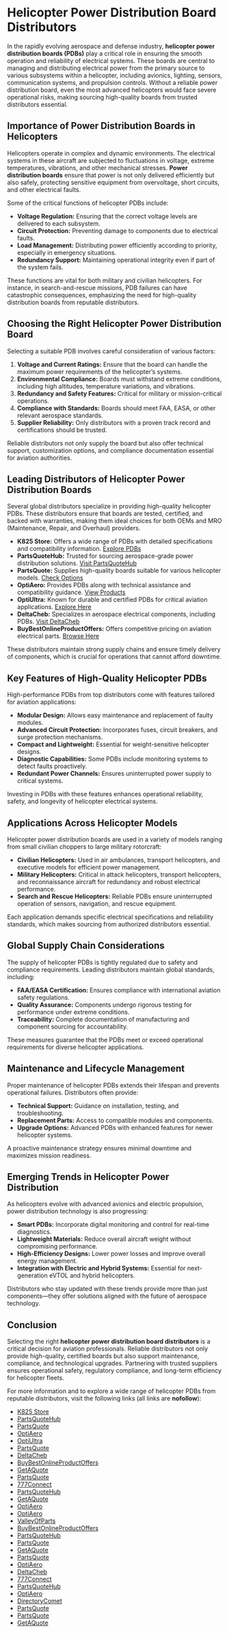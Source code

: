 # Helicopter Power Distribution Board Distributors

In the rapidly evolving aerospace and defense industry, **helicopter power distribution boards (PDBs)** play a critical role in ensuring the smooth operation and reliability of electrical systems. These boards are central to managing and distributing electrical power from the primary source to various subsystems within a helicopter, including avionics, lighting, sensors, communication systems, and propulsion controls. Without a reliable power distribution board, even the most advanced helicopters would face severe operational risks, making sourcing high-quality boards from trusted distributors essential.  

## Importance of Power Distribution Boards in Helicopters

Helicopters operate in complex and dynamic environments. The electrical systems in these aircraft are subjected to fluctuations in voltage, extreme temperatures, vibrations, and other mechanical stresses. **Power distribution boards** ensure that power is not only delivered efficiently but also safely, protecting sensitive equipment from overvoltage, short circuits, and other electrical faults.  

Some of the critical functions of helicopter PDBs include:  

- **Voltage Regulation:** Ensuring that the correct voltage levels are delivered to each subsystem.  
- **Circuit Protection:** Preventing damage to components due to electrical faults.  
- **Load Management:** Distributing power efficiently according to priority, especially in emergency situations.  
- **Redundancy Support:** Maintaining operational integrity even if part of the system fails.  

These functions are vital for both military and civilian helicopters. For instance, in search-and-rescue missions, PDB failures can have catastrophic consequences, emphasizing the need for high-quality distribution boards from reputable distributors.  

## Choosing the Right Helicopter Power Distribution Board

Selecting a suitable PDB involves careful consideration of various factors:

1. **Voltage and Current Ratings:** Ensure that the board can handle the maximum power requirements of the helicopter’s systems.  
2. **Environmental Compliance:** Boards must withstand extreme conditions, including high altitudes, temperature variations, and vibrations.  
3. **Redundancy and Safety Features:** Critical for military or mission-critical operations.  
4. **Compliance with Standards:** Boards should meet FAA, EASA, or other relevant aerospace standards.  
5. **Supplier Reliability:** Only distributors with a proven track record and certifications should be trusted.  

Reliable distributors not only supply the board but also offer technical support, customization options, and compliance documentation essential for aviation authorities.  

## Leading Distributors of Helicopter Power Distribution Boards

Several global distributors specialize in providing high-quality helicopter PDBs. These distributors ensure that boards are tested, certified, and backed with warranties, making them ideal choices for both OEMs and MRO (Maintenance, Repair, and Overhaul) providers.  

- **K825 Store:** Offers a wide range of PDBs with detailed specifications and compatibility information. [Explore PDBs](https://www.k825.store/5305015675280.html)  
- **PartsQuoteHub:** Trusted for sourcing aerospace-grade power distribution solutions. [Visit PartsQuoteHub](https://www.partsquotehub.org/415290060000.html)  
- **PartsQuote:** Supplies high-quality boards suitable for various helicopter models. [Check Options](https://www.partsquote.org/T-11-1250-D3-SLC-GR.html)  
- **OptiAero:** Provides PDBs along with technical assistance and compatibility guidance. [View Products](https://www.optiaero.com/1730004783656.html)  
- **OptiUltra:** Known for durable and certified PDBs for critical aviation applications. [Explore Here](https://www.optiultra.com/9530010286766.html)  
- **DeltaCheb:** Specializes in aerospace electrical components, including PDBs. [Visit DeltaCheb](https://www.deltacheb.com/5905012661844.html)  
- **BuyBestOnlineProductOffers:** Offers competitive pricing on aviation electrical parts. [Browse Here](https://www.buybestonlineproductoffers.com/6130013516819.html)  

These distributors maintain strong supply chains and ensure timely delivery of components, which is crucial for operations that cannot afford downtime.  

## Key Features of High-Quality Helicopter PDBs

High-performance PDBs from top distributors come with features tailored for aviation applications:

- **Modular Design:** Allows easy maintenance and replacement of faulty modules.  
- **Advanced Circuit Protection:** Incorporates fuses, circuit breakers, and surge protection mechanisms.  
- **Compact and Lightweight:** Essential for weight-sensitive helicopter designs.  
- **Diagnostic Capabilities:** Some PDBs include monitoring systems to detect faults proactively.  
- **Redundant Power Channels:** Ensures uninterrupted power supply to critical systems.  

Investing in PDBs with these features enhances operational reliability, safety, and longevity of helicopter electrical systems.  

## Applications Across Helicopter Models

Helicopter power distribution boards are used in a variety of models ranging from small civilian choppers to large military rotorcraft:

- **Civilian Helicopters:** Used in air ambulances, transport helicopters, and executive models for efficient power management.  
- **Military Helicopters:** Critical in attack helicopters, transport helicopters, and reconnaissance aircraft for redundancy and robust electrical performance.  
- **Search and Rescue Helicopters:** Reliable PDBs ensure uninterrupted operation of sensors, navigation, and rescue equipment.  

Each application demands specific electrical specifications and reliability standards, which makes sourcing from authorized distributors essential.  

## Global Supply Chain Considerations

The supply of helicopter PDBs is tightly regulated due to safety and compliance requirements. Leading distributors maintain global standards, including:  

- **FAA/EASA Certification:** Ensures compliance with international aviation safety regulations.  
- **Quality Assurance:** Components undergo rigorous testing for performance under extreme conditions.  
- **Traceability:** Complete documentation of manufacturing and component sourcing for accountability.  

These measures guarantee that the PDBs meet or exceed operational requirements for diverse helicopter applications.  

## Maintenance and Lifecycle Management

Proper maintenance of helicopter PDBs extends their lifespan and prevents operational failures. Distributors often provide:  

- **Technical Support:** Guidance on installation, testing, and troubleshooting.  
- **Replacement Parts:** Access to compatible modules and components.  
- **Upgrade Options:** Advanced PDBs with enhanced features for newer helicopter systems.  

A proactive maintenance strategy ensures minimal downtime and maximizes mission readiness.  

## Emerging Trends in Helicopter Power Distribution

As helicopters evolve with advanced avionics and electric propulsion, power distribution technology is also progressing:  

- **Smart PDBs:** Incorporate digital monitoring and control for real-time diagnostics.  
- **Lightweight Materials:** Reduce overall aircraft weight without compromising performance.  
- **High-Efficiency Designs:** Lower power losses and improve overall energy management.  
- **Integration with Electric and Hybrid Systems:** Essential for next-generation eVTOL and hybrid helicopters.  

Distributors who stay updated with these trends provide more than just components—they offer solutions aligned with the future of aerospace technology.  

## Conclusion

Selecting the right **helicopter power distribution board distributors** is a critical decision for aviation professionals. Reliable distributors not only provide high-quality, certified boards but also support maintenance, compliance, and technological upgrades. Partnering with trusted suppliers ensures operational safety, regulatory compliance, and long-term efficiency for helicopter fleets.  

For more information and to explore a wide range of helicopter PDBs from reputable distributors, visit the following links (all links are **nofollow**):

- [K825 Store](https://www.k825.store/5305015675280.html)  
- [PartsQuoteHub](https://www.partsquotehub.org/415290060000.html)  
- [PartsQuote](https://www.partsquote.org/T-11-1250-D3-SLC-GR.html)  
- [OptiAero](https://www.optiaero.com/1730004783656.html)  
- [OptiUltra](https://www.optiultra.com/9530010286766.html)  
- [PartsQuote](https://www.partsquote.org/AS3209-338.html)  
- [DeltaCheb](https://www.deltacheb.com/5905012661844.html)  
- [BuyBestOnlineProductOffers](https://www.buybestonlineproductoffers.com/6130013516819.html)  
- [GetAQuote](https://www.getaquote.store/7643016368588.html)  
- [PartsQuote](https://www.partsquote.org/6206CM.html)  
- [777Connect](https://www.777connect.com/5340013612712.html)  
- [PartsQuoteHub](https://www.partsquotehub.org/10000F25V.html)  
- [GetAQuote](https://www.getaquote.store/5962015804515.html)  
- [OptiAero](https://www.optiaero.com/7643015508728.html)  
- [OptiAero](https://www.optiaero.com/5365001588039.html)  
- [ValleyOfParts](https://www.valleyofparts.com/5905013900682.html)  
- [BuyBestOnlineProductOffers](https://www.buybestonlineproductoffers.com/5985016966497.html)  
- [PartsQuoteHub](https://www.partsquotehub.org/167222J630AM.html)  
- [PartsQuote](https://www.partsquote.org/29827CUTLEADS.html)  
- [GetAQuote](https://www.getaquote.store/5355001390287.html)  
- [PartsQuote](https://www.partsquote.org/10-036055-203.html)  
- [OptiAero](https://www.optiaero.com/7644015510398.html)  
- [DeltaCheb](https://www.deltacheb.com/5998013846079.html)  
- [777Connect](https://www.777connect.com/5905004811405.html)  
- [PartsQuoteHub](https://www.partsquotehub.org/RL7520W-KIT.html)  
- [OptiAero](https://www.optiaero.com/5905002798606.html)  
- [DirectoryComet](https://www.directorycomet.com/9905219093238.html)  
- [PartsQuote](https://www.partsquote.org/AP1117EADJ.html)  
- [PartsQuote](https://www.partsquote.org/95542-2351-20712-07.html)  
- [GetAQuote](https://www.getaquote.store/5930012775132.html)  
